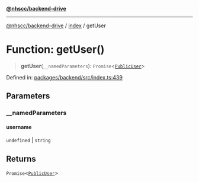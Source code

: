 [**@nhscc/backend-drive**](../../README.md)

***

[@nhscc/backend-drive](../../README.md) / [index](../README.md) / getUser

# Function: getUser()

> **getUser**(`__namedParameters`): `Promise`\<[`PublicUser`](../../db/type-aliases/PublicUser.md)\>

Defined in: [packages/backend/src/index.ts:439](https://github.com/nhscc/drive.api.hscc.bdpa.org/blob/14391c7d4b0a42834d6c5f1ebd8fcde34a9bede8/packages/backend/src/index.ts#L439)

## Parameters

### \_\_namedParameters

#### username

`undefined` \| `string`

## Returns

`Promise`\<[`PublicUser`](../../db/type-aliases/PublicUser.md)\>

